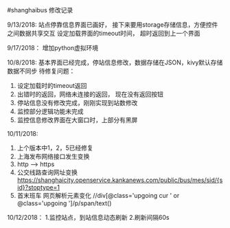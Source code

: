 #shanghaibus
修改记录


9/13/2018:
站点停靠信息界面已画好， 接下来要用storage存储信息，方便控件之间数据共享交互
设定加载界面的timeout时间， 超时返回到上一个界面

9/17/2018：
增加python虚拟环境

10/8/2018:
基本界面已经完成，停站信息修改，数据存储在JSON，kivy默认存储数据不同步
待修复问题：
1. 设定加载时的timeout返回
2. 出错时的返回，网络未连接的返回， 现在没有返回按钮
3. 停站信息没有修改完成，刚刚实现到站数修改
4. 监控部分逻辑功能未完成
5. 监控信息修改界面在大窗口时，上部分有黑屏

10/11/2018:
1. 上个版本中1，2，5已经修复
2. 上海发布网络接口发生变换
3. http --> https
4. 公交线路查询网址变换 https://shanghaicity.openservice.kankanews.com/public/bus/mes/sid/{sid}?stoptype=1
5. 首末班车 网页解析元素变化 //div[@class='upgoing cur ' or @class='upgoing ']/p/span/text()

10/12/2018：
1.监控站点，到站信息动态刷新
2.刷新间隔60s